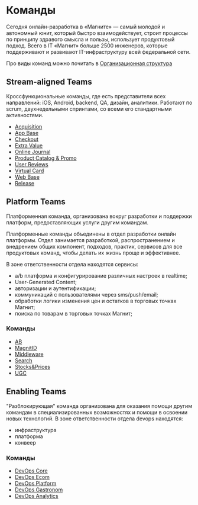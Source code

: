 # Команды

Сегодня онлайн-разработка в «Магните» — самый молодой и автономный юнит, который быстро взаимодействует, строит процессы по принципу здравого смысла и пользы, использует продуктовый подход. Всего в IT «Магнит» больше 2500 инженеров, которые поддерживают и развивают IT-инфраструктуру всей федеральной сети.

Про виды команд можно почитать в [Организационная структура](org_chart.md)

## Stream-aligned Teams

Кроссфункциональные команды, где есть представители всех направлений: iOS, Android, backend, QA, дизайн, аналитики. Работают по scrum, двухнедельными спринтами, со всеми его стандартными активностями.

* [Acquisition](acquisition.md)
* [App Base](app.md)
* [Checkout](checkout.md)
* [Extra Value](extra_value.md)
* [Online Journal](online_journal.md)
* [Product Catalog & Promo](product_promo.md)
* [User Reviews](user_reviews.md)
* [Virtual Card](virtual_card.md)
* [Web Base](web.md)
* [Release](release.md)

## Platform Teams

Платформенная команда, организована вокруг разработки и поддержки платформ, предоставляющих услуги другим командам.

Платформенные команды объединены в отдел разработки онлайн платформы. Отдел занимается разработкой, распространением и внедрением общих компонент, подходов, практик, сервисов для все продуктовых команд, чтобы делать их жизнь проще и эффективнее.

В зоне ответственности отдела находятся сервисы:

* a/b платформа и конфигурирование различных настроек в realtime;
* User-Generated Content;
* авторизации и аутентификации;
* коммуникаций с пользователями через sms/push/email;
* обработки логики изменения цен и остатков в торговых точках Магнит;
* поиска по товарам в торговых точках Магнит;

### Команды

* [AB](ab.md)
* [MagnitID](magnit_id.md)
* [Middleware](middleware.md)
* [Search](search.md)
* [Stocks&Prices](stocks_and_prices.md)
* [UGC](ugc.md)

## Enabling Teams

"Разблокирующая" команда организована для оказания помощи другим командам в специализированных возможностях и помощи в освоении новых технологий. В зоне ответственности отдела devops находятся:

* инфраструктура
* платформа
* конвеер

### Команды

* [DevOps Core](devops_core.md)
* [DevOps Ecom](devops_ecom.md)
* [DevOps Platform](devops_platform.md)
* [DevOps Gastronom](devops_gastronom.md)
* [DevOps Analytics](devops_analytics.md)
